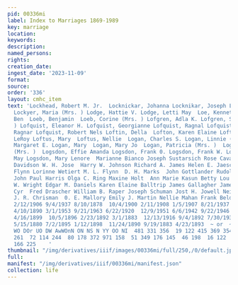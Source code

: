 ```yaml
---
pid: 00336mi
label: Index to Marriages 1869-1989
key: marriage
location: 
keywords: 
description: 
named_persons: 
rights: 
creation_date: 
ingest_date: '2023-11-09'
format: 
source: 
order: '336'
layout: cmhc_item
text: 'Lockhead, Robert M. Jr.  Locknickar, Johanna Locknikar, Joseph Lockwood, Clara
  Lockyer, Maria (Mrs. ) Lodge, Hattie V. Lodge, Letti May  Loe, Kenneth G.  Loeb,
  Ben  Loeb, Benjamin  Loeb, Corine (Mrs. ) Lofgren, Adla K. Lofgren, Sophia (Mrs.
  ) Lofquist, Eleanor H. Lofquist, Georgianne Lofquist, Ragnal Lofquist, Ragnal Lofquist,
  Ragnar Lofquist, Robert Nels Loftin, Della  Lofton, Karen Elaine Lofton, Melvin
  LeRoy Loftus, Mary  Loftus, Nellie  Logan, Charles S. Logan, Linnie (Mrs. ) Logan,
  Margaret E. Logan, Mary  Logan, Mary Jo  Logan, Patricia (Mrs. )  Logsden, Priscilla
  (Mrs. )  Logsdon, Effie Amanda Logsdon, Frank 0. Logsdon, Frank W. Logsdon, Hattie
  May Logsdon, Mary Lenore  Marianne Bianco Joseph Sustarsich Rose Cavalli George
  Davidson W. H. Jose  Harry W. Johnson Richard A. James Helen E. Jaeschke Georgia
  Flynn Lorinne Wetiert M. L. Flynn  D. H. Marks  John Gottlander Rudolph Kochevar
  John Paul Harris Olga C. Ring Maxine Holt  Ann Marie Kasun Betty Lou Stevens James
  W. Wright Edgar M. Daniels Karen Elaine Balltrip James Gallagher James Murray Eliza
  Cyr  Fred Drascher William B. Raper Joseph Schuman Jost H. Jowell Neil L. Masters
  J. R. Chrisman  0. E. Mallory Emily J. Martin Nellie Mahan Frank Belden  J. J. Cretney  326  10/15/1984
  2/12/1906 9/4/1937 8/10/1878  10/4/1900 2/11/1908 1/5/1907 8/21/1937 2/24/1901 9/23/1883  11/20/1892  12/27/1881
  4/10/1890 3/1/1953 9/21/1963 6/22/1920  12/9/1951 6/6/1942 9/22/1946 6/15/1897 7/25/1980  11/22/1972
  4/16/1899  10/5/1896 2/23/1892 3/1/1883  12/13/1916 9/4/1892 7/30/1938 7/14/1967
  5/15/1880 7/2/1895 1/12/1898  11/24/1890 9/19/1883 4/23/1893  ~ or  ~~ DNHwWO WO
  WO DOr UO DW AwWOnN ON NS N YY OO NI  481 331 356  19 122 415 369 354 143 168 205  88  82
  261  72 114 244  80 178 372 971 158  51 349 176 145  46 198  16 122  311 393 116
  166 225    '
thumbnail: "/img/derivatives/iiif/images/00336mi/full/250,/0/default.jpg"
full: 
manifest: "/img/derivatives/iiif/00336mi/manifest.json"
collection: life
---
```

